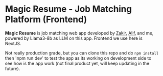 # Magic Resume - Job Matching Platform (Frontend)

**Magic Resume** is job matching web app developed by [Zakir](https://github.com/zakirkun), [Alif](https://github.com/NnA301023), and me, powered by Llama3-8b as LLM on this app. Frontend we use here is NextJS.

Not really production grade, but you can clone this repo and do `npm install` then 'npm run dev' to test the app as its working on development side to see how is the app work (not final product yet, will keep updating in the future).
